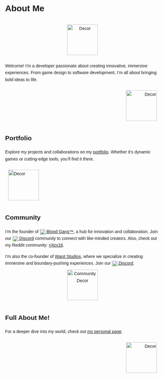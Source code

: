 <div class="container" style="font-family: Arial, sans-serif; line-height: 1.6;">
    <h1>About Me</h1>
    <div style="text-align: center;">
        <img src="https://i.pinimg.com/474x/e9/37/81/e937815f025d49a1a58e8e65bd2dfe7c.jpg" alt="Decor" style="width: 100px; height: auto; margin: 10px;">
    </div>
    <p>
        Welcome! I'm a developer passionate about creating innovative, immersive experiences. From game design to software development, I’m all about bringing bold ideas to life.
    </p>
    <div style="text-align: right;">
        <img src="https://i.pinimg.com/474x/05/ab/43/05ab4366e593df75c266e54c183f81f8.jpg" alt="Decor" style="width: 100px; height: auto; margin: 10px;">
    </div>
    <h2>Portfolio</h2>
    <p>
        Explore my projects and collaborations on my <a href="https://4zx16-dev.carrd.co/#portfolio" target="_blank">portfolio</a>. Whether it's dynamic games or cutting-edge tools, you’ll find it there.
    </p>
    <div style="text-align: left;">
        <img src="https://i.pinimg.com/236x/6d/79/04/6d7904a07c8e16bf08d747da500ee33a.jpg" alt="Decor" style="width: 100px; height: auto; margin: 10px;">
    </div>
    <h2>Community</h2>
    <p>
        I’m the founder of <a href="https://bloodgang.carrd.co/" target="_blank">
        <img src="https://static.wixstatic.com/media/4585c8_562a61587130440b8df3e8d713ad29bf~mv2.png/v1/fill/w_70,h_75,al_c,q_85,usm_0.66_1.00_0.01,enc_avif,quality_auto/blood%20gang%20icon.png" alt="Blood Gang Icon" width="18" height="18" style="vertical-align:middle;"> Blood Gang™️</a>, 
        a hub for innovation and collaboration. Join our <a href="https://linkr.it/blood" target="_blank">
        <img src="https://camo.githubusercontent.com/f325113081dc63f083c93090b3f7ffb63f9b16e264e4ac44cf9cc80267c81395/68747470733a2f2f66696c65732e636174626f782e6d6f652f63756e7168662e706e67" alt="Discord Icon" width="18" height="18" style="vertical-align:middle;"> Discord</a> 
        community to connect with like-minded creators. Also, check out my Reddit community: <a href="https://reddit.com/r/4zx16" target="_blank">r/4zx16</a>.
    </p>
     I’m also the co-founder of <a href="https://github.com/Waist-Studios-Inc" target="_blank">Waist Studios</a>, where we specialize in creating immersive and boundary-pushing experiences. Join our <a href="https://linkr.it/waist" target="_blank">
        <img src="https://camo.githubusercontent.com/f325113081dc63f083c93090b3f7ffb63f9b16e264e4ac44cf9cc80267c81395/68747470733a2f2f66696c65732e636174626f782e6d6f652f63756e7168662e706e67" alt="Discord Icon" width="18" height="18" style="vertical-align:middle;"> Discord</a>.
    <div style="text-align: center;">
        <img src="https://i.pinimg.com/236x/bf/f3/7a/bff37a30670aac26e3b0c565828cc3b7.jpg" alt="Community Decor" style="width: 100px; height: auto; margin: 10px;">
    </div>
    <h2>Full About Me!</h2>
    <p>
        For a deeper dive into my world, check out <a href="https://4zx16.carrd.co" target="_blank">my personal page</a>.
    </p>
    <div style="text-align: right;">
        <img src="https://i.pinimg.com/236x/4f/53/28/4f532850087a4c29dabb157b3a576083.jpg" alt="Decor" style="width: 100px; height: auto; margin: 10px;">
    </div>
</div>
